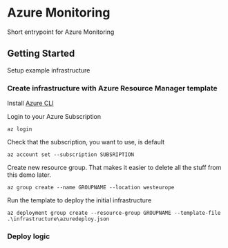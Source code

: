 # Azure Monitoring

Short entrypoint for Azure Monitoring

## Getting Started

Setup example infrastructure

### Create infrastructure with Azure Resource Manager template

Install [Azure CLI](https://docs.microsoft.com/en-us/cli/azure/install-azure-cli-windows?view=azure-cli-latest#install-or-update)

Login to your Azure Subscription
```
az login
```

Check that the subscription, you want to use, is default
```
az account set --subscription SUBSRIPTION
```

Create new resource group. That makes it easier to delete all the stuff from this demo later.
```
az group create --name GROUPNAME --location westeurope
```

Run the template to deploy the initial infrastructure
```
az deployment group create --resource-group GROUPNAME --template-file .\infrastructure\azuredeploy.json
```

### Deploy logic
